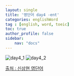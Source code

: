 ```yaml
---
layout: single
title: '영단어 day4 -ent'
categories: englishWord
tag : [english, word, toeic]
toc: true
author_profile: false
sidebar:
    nav: "docs"
---
```



![day4_1](https://ingu627.github.io/images/english/day4_1.jpg)
![day4_2](https://ingu627.github.io/images/english/day4_2.jpg)



[출처 : 신상현 영단어](https://www.aladin.co.kr/shop/wproduct.aspx?ItemId=126278788)